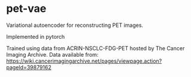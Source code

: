 # pet-vae
Variational autoencoder for reconstructing PET images.

Implemented in pytorch

Trained using data from ACRIN-NSCLC-FDG-PET hosted by The Cancer Imaging Archive. Data available from: https://wiki.cancerimagingarchive.net/pages/viewpage.action?pageId=39879162
